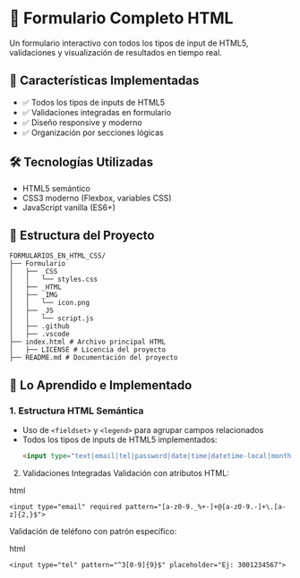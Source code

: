 # 📝 Formulario Completo HTML

Un formulario interactivo con todos los tipos de input de HTML5, validaciones y visualización de resultados en tiempo real.

## 🚀 Características Implementadas

- ✅ Todos los tipos de inputs de HTML5
- ✅ Validaciones integradas en formulario
- ✅ Diseño responsive y moderno
- ✅ Organización por secciones lógicas

## 🛠️ Tecnologías Utilizadas

- HTML5 semántico
- CSS3 moderno (Flexbox, variables CSS)
- JavaScript vanilla (ES6+)

## 📂 Estructura del Proyecto
```	
FORMULARIOS_EN_HTML_CSS/
├── Formulario
│   ├── _CSS
│   │   └── styles.css
│   ├── _HTML
│   ├── _IMG
│   │   └── icon.png
│   ├── _JS
│   │   └── script.js
│   ├── .github
│   ├── .vscode
├── index.html # Archivo principal HTML
│   ├── LICENSE # Licencia del proyecto
├── README.md # Documentación del proyecto
```	


## 🎯 Lo Aprendido e Implementado

### 1. Estructura HTML Semántica
- Uso de `<fieldset>` y `<legend>` para agrupar campos relacionados
- Todos los tipos de inputs de HTML5 implementados:
  ```html
  <input type="text|email|tel|password|date|time|datetime-local|month|week|color|range|file|search|url|button|image|hidden">
  ```	
2. Validaciones Integradas
Validación con atributos HTML:

html
```
<input type="email" required pattern="[a-z0-9._%+-]+@[a-z0-9.-]+\.[a-z]{2,}$">
```
Validación de teléfono con patrón específico:

html
```
<input type="tel" pattern="^3[0-9]{9}$" placeholder="Ej: 3001234567">
```	

